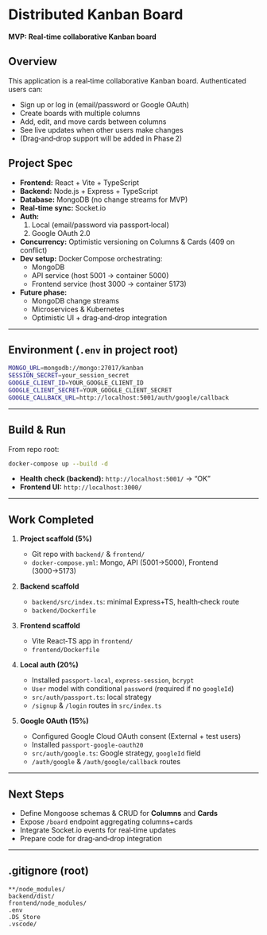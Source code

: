 # Distributed Kanban Board

**MVP: Real‑time collaborative Kanban board**

## Overview
This application is a real‑time collaborative Kanban board. Authenticated users can:
- Sign up or log in (email/password or Google OAuth)  
- Create boards with multiple columns  
- Add, edit, and move cards between columns  
- See live updates when other users make changes  
- (Drag‑and‑drop support will be added in Phase 2)

## Project Spec
- **Frontend:** React + Vite + TypeScript  
- **Backend:** Node.js + Express + TypeScript  
- **Database:** MongoDB (no change streams for MVP)  
- **Real‑time sync:** Socket.io  
- **Auth:**  
  1. Local (email/password via passport‑local)  
  2. Google OAuth 2.0  
- **Concurrency:** Optimistic versioning on Columns & Cards (409 on conflict)  
- **Dev setup:** Docker Compose orchestrating:
  - MongoDB  
  - API service (host 5001 → container 5000)  
  - Frontend service (host 3000 → container 5173)  
- **Future phase:**  
  - MongoDB change streams  
  - Microservices & Kubernetes  
  - Optimistic UI + drag‑and‑drop integration

---

## Environment (`.env` in project root)
~~~bash
MONGO_URL=mongodb://mongo:27017/kanban
SESSION_SECRET=your_session_secret
GOOGLE_CLIENT_ID=YOUR_GOOGLE_CLIENT_ID
GOOGLE_CLIENT_SECRET=YOUR_GOOGLE_CLIENT_SECRET
GOOGLE_CALLBACK_URL=http://localhost:5001/auth/google/callback
~~~

---

## Build & Run
From repo root:
~~~bash
docker-compose up --build -d
~~~

- **Health check (backend):** `http://localhost:5001/` → “OK”  
- **Frontend UI:** `http://localhost:3000/`

---

## Work Completed

1. **Project scaffold (5%)**  
   - Git repo with `backend/` & `frontend/`  
   - `docker-compose.yml`: Mongo, API (5001→5000), Frontend (3000→5173)

2. **Backend scaffold**  
   - `backend/src/index.ts`: minimal Express+TS, health‑check route  
   - `backend/Dockerfile`  

3. **Frontend scaffold**  
   - Vite React‑TS app in `frontend/`  
   - `frontend/Dockerfile`  

4. **Local auth (20%)**  
   - Installed `passport-local`, `express-session`, `bcrypt`  
   - `User` model with conditional `password` (required if no `googleId`)  
   - `src/auth/passport.ts`: local strategy  
   - `/signup` & `/login` routes in `src/index.ts`  

5. **Google OAuth (15%)**  
   - Configured Google Cloud OAuth consent (External + test users)  
   - Installed `passport-google-oauth20`  
   - `src/auth/google.ts`: Google strategy, `googleId` field  
   - `/auth/google` & `/auth/google/callback` routes  

---

## Next Steps
- Define Mongoose schemas & CRUD for **Columns** and **Cards**  
- Expose `/board` endpoint aggregating columns+cards  
- Integrate Socket.io events for real‑time updates  
- Prepare code for drag‑and‑drop integration  

---

## .gitignore (root)
~~~gitignore
**/node_modules/
backend/dist/
frontend/node_modules/
.env
.DS_Store
.vscode/
~~~
